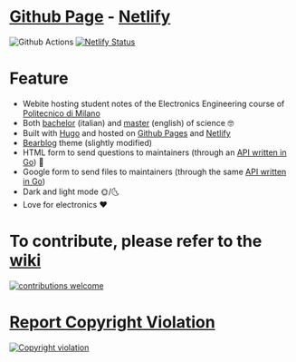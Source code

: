 # [Github Page](https://valerionew.github.io/triennale-elettronica-polimi/) - [Netlify](https://triennale-elettronica-polimi.netlify.app/)

![Github Actions](https://github.com/valerionew/triennale-elettronica-polimi/actions/workflows/hugo.yaml/badge.svg)
[![Netlify Status](https://api.netlify.com/api/v1/badges/059819a0-9cee-4dde-9301-8b6baf2885f8/deploy-status)](https://app.netlify.com/sites/triennale-elettronica-polimi/deploys)

# Feature

- Webite hosting student notes of the Electronics Engineering course of [Politecnico di Milano](https://www.polimi.it/en)
- Both [bachelor](https://www.polimi.it/corsi/corsi-di-laurea/1/2023-ing-ind-inf-1-livord-270-mi-357-ingegneria-elettronica) (italian) and [master](https://www.polimi.it/en/programmes/laurea-magistrale-equivalent-to-master-of-science/M/2022-ing-ind-inf-magord-270-mi-476-electronics-engineering-ingegneria-elettronica) (english) of science :nerd_face:
- Built with [Hugo](https://gohugo.io/) and hosted on [Github Pages](https://pages.github.com/) and [Netlify](https://www.netlify.com/)
- [Bearblog](https://github.com/janraasch/hugo-bearblog) theme (slightly modified)
- HTML form to send questions to maintainers (through an [API written in Go](https://github.com/TIT8/go-api)) :email:
- Google form to send files to maintainers (through the same [API written in Go](https://github.com/TIT8/go-api))
- Dark and light mode :sun_with_face:/:last_quarter_moon_with_face:  
- Love for electronics :heart:   

# To contribute, please refer to the [wiki](https://github.com/valerionew/triennale-elettronica-polimi/wiki/How-to-add-new-notes)

[![contributions welcome](https://img.shields.io/badge/contributions-welcome-brightgreen.svg?style=flat)](https://github.com/valerionew/triennale-elettronica-polimi/wiki/How-to-add-new-notes)


# [Report Copyright Violation](https://github.com/valerionew/triennale-elettronica-polimi/issues/new?assignees=&labels=Copyright&template=report-violazione-di-copyright.md)

[![Copyright violation](https://img.shields.io/badge/copyright-violation-red?style=flat)](https://github.com/valerionew/triennale-elettronica-polimi/issues/new?assignees=&labels=Copyright&template=report-violazione-di-copyright.md)
